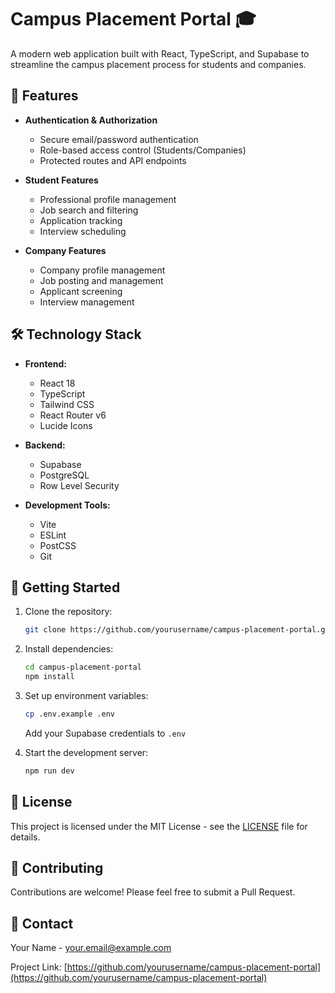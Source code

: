 # Campus Placement Portal 🎓

A modern web application built with React, TypeScript, and Supabase to streamline the campus placement process for students and companies.

## 🌟 Features

- **Authentication & Authorization**
  - Secure email/password authentication
  - Role-based access control (Students/Companies)
  - Protected routes and API endpoints

- **Student Features**
  - Professional profile management
  - Job search and filtering
  - Application tracking
  - Interview scheduling

- **Company Features**
  - Company profile management
  - Job posting and management
  - Applicant screening
  - Interview management

## 🛠️ Technology Stack

- **Frontend:**
  - React 18
  - TypeScript
  - Tailwind CSS
  - React Router v6
  - Lucide Icons

- **Backend:**
  - Supabase
  - PostgreSQL
  - Row Level Security

- **Development Tools:**
  - Vite
  - ESLint
  - PostCSS
  - Git

## 🚀 Getting Started

1. Clone the repository:
   ```bash
   git clone https://github.com/yourusername/campus-placement-portal.git
   ```

2. Install dependencies:
   ```bash
   cd campus-placement-portal
   npm install
   ```

3. Set up environment variables:
   ```bash
   cp .env.example .env
   ```
   Add your Supabase credentials to `.env`

4. Start the development server:
   ```bash
   npm run dev
   ```

## 📝 License

This project is licensed under the MIT License - see the [LICENSE](LICENSE) file for details.

## 🤝 Contributing

Contributions are welcome! Please feel free to submit a Pull Request.

## 📧 Contact

Your Name - [your.email@example.com](mailto:your.email@example.com)

Project Link: [https://github.com/yourusername/campus-placement-portal](https://github.com/yourusername/campus-placement-portal)